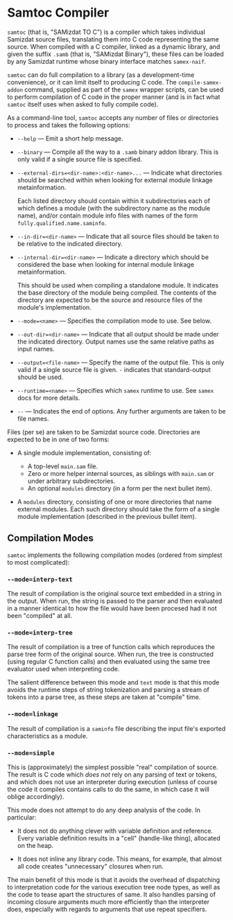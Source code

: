 Samtoc Compiler
===============

`samtoc` (that is, "SAMizdat TO C") is a compiler which takes individual
Samizdat source files, translating them into C code representing the same
source. When compiled with a C compiler, linked as a dynamic library, and
given the suffix `.samb` (that is, "SAMizdat Binary"), these files can be
loaded by any Samizdat runtime whose binary interface matches `samex-naif`.

`samtoc` can do full compilation to a library (as a development-time
convenience), or it can limit itself to producing C code. The
`compile-samex-addon` command, supplied as part of the `samex` wrapper
scripts, can be used to perform compilation of C code in the proper manner
(and is in fact what `samtoc` itself uses when asked to fully compile code).

As a command-line tool, `samtoc` accepts any number of files or directories
to process and takes the following options:

* `--help` &mdash; Emit a short help message.

* `--binary` &mdash; Compile all the way to a `.samb` binary addon library.
  This is only valid if a single source file is specified.

* `--external-dirs=<dir-name>:<dir-name>...` &mdash; Indicate what directories
  should be searched within when looking for external module linkage
  metainformation.

  Each listed directory should contain within it subdirectories each of which
  defines a module (with the subdirectory name as the module name), and/or
  contain module info files with names of the form
  `fully.qualified.name.saminfo`.

* `--in-dir=<dir-name>` &mdash; Indicate that all source files should be taken
  to be relative to the indicated directory.

* `--internal-dir=<dir-name>` &mdash; Indicate a directory which should be
  considered the base when looking for internal module linkage
  metainformation.

  This should be used when compiling a standalone module. It indicates the
  base directory of the module being compiled. The contents of the directory
  are expected to be the source and resource files of the module's
  implementation.

* `--mode=<name>` &mdash; Specifies the compilation mode to use. See below.

* `--out-dir=<dir-name>` &mdash; Indicate that all output should be made
  under the indicated directory. Output names use the same relative paths as
  input names.

* `--output=<file-name>` &mdash; Specify the name of the output file. This is
  only valid if a single source file is given. `-` indicates that
  standard-output should be used.

* `--runtime=<name>` &mdash; Specifies which `samex` runtime to use. See
  `samex` docs for more details.

* `--` &mdash; Indicates the end of options. Any further arguments are taken
  to be file names.

Files (per se) are taken to be Samizdat source code. Directories are
expected to be in one of two forms:

* A single module implementation, consisting of:
  * A top-level `main.sam` file.
  * Zero or more helper internal sources, as siblings with `main.sam` or
    under arbitrary subdirectories.
  * An optional `modules` directory (in a form per the next bullet item).

* A `modules` directory, consisting of one or more directories that name
  external modules. Each such directory should take the form of a
  single module implementation (described in the previous bullet item).


Compilation Modes
-----------------

`samtoc` implements the following compilation modes (ordered from simplest
to most complicated):

### `--mode=interp-text`

The result of compilation is the original source text embedded in
a string in the output. When run, the string is passed to the parser and
then evaluated in a manner identical to how the file would have been procesed
had it not been "compiled" at all.

### `--mode=interp-tree`

The result of compilation is a tree of function calls which reproduces the
parse tree form of the original source. When run, the tree is constructed
(using regular C function calls) and then evaluated using the same tree
evaluator used when interpreting code.

The salient difference between this mode and `text` mode is that this mode
avoids the runtime steps of string tokenization and parsing a stream of tokens
into a parse tree, as these steps are taken at "compile" time.

### `--mode=linkage`

The result of compilation is a `saminfo` file describing the input file's
exported characteristics as a module.

### `--mode=simple`

This is (approximately) the simplest possible "real" compilation of source.
The result is C code which *does not* rely on any parsing of text or tokens,
and which does not use an interpreter during execution (unless of course
the code it compiles contains calls to do the same, in which case it will
oblige accordingly).

This mode does not attempt to do any deep analysis of the code. In particular:

* It does not do anything clever with variable definition and reference.
  Every variable definition results in a "cell" (handle-like thing), allocated
  on the heap.

* It does not inline any library code. This means, for example, that almost
  all code creates "unnecessary" closures when run.

The main benefit of this mode is that it avoids the overhead of dispatching
to interpretation code for the various execution tree node types, as well as
the code to tease apart the structures of same. It also handles parsing
of incoming closure arguments much more efficiently than the interpreter
does, especially with regards to arguments that use repeat specifiers.
